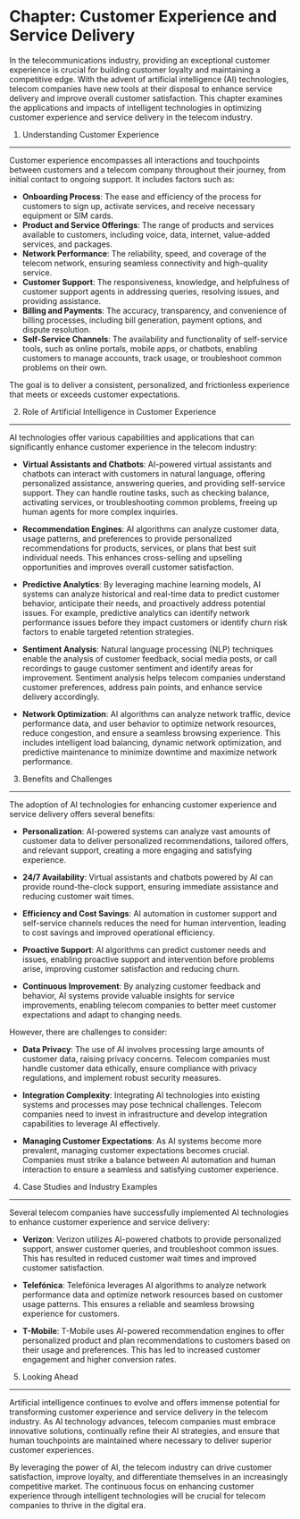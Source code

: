 Chapter: Customer Experience and Service Delivery
=================================================

In the telecommunications industry, providing an exceptional customer experience is crucial for building customer loyalty and maintaining a competitive edge. With the advent of artificial intelligence (AI) technologies, telecom companies have new tools at their disposal to enhance service delivery and improve overall customer satisfaction. This chapter examines the applications and impacts of intelligent technologies in optimizing customer experience and service delivery in the telecom industry.

1. Understanding Customer Experience
------------------------------------

Customer experience encompasses all interactions and touchpoints between customers and a telecom company throughout their journey, from initial contact to ongoing support. It includes factors such as:

* **Onboarding Process**: The ease and efficiency of the process for customers to sign up, activate services, and receive necessary equipment or SIM cards.
* **Product and Service Offerings**: The range of products and services available to customers, including voice, data, internet, value-added services, and packages.
* **Network Performance**: The reliability, speed, and coverage of the telecom network, ensuring seamless connectivity and high-quality service.
* **Customer Support**: The responsiveness, knowledge, and helpfulness of customer support agents in addressing queries, resolving issues, and providing assistance.
* **Billing and Payments**: The accuracy, transparency, and convenience of billing processes, including bill generation, payment options, and dispute resolution.
* **Self-Service Channels**: The availability and functionality of self-service tools, such as online portals, mobile apps, or chatbots, enabling customers to manage accounts, track usage, or troubleshoot common problems on their own.

The goal is to deliver a consistent, personalized, and frictionless experience that meets or exceeds customer expectations.

2. Role of Artificial Intelligence in Customer Experience
---------------------------------------------------------

AI technologies offer various capabilities and applications that can significantly enhance customer experience in the telecom industry:

* **Virtual Assistants and Chatbots**: AI-powered virtual assistants and chatbots can interact with customers in natural language, offering personalized assistance, answering queries, and providing self-service support. They can handle routine tasks, such as checking balance, activating services, or troubleshooting common problems, freeing up human agents for more complex inquiries.

* **Recommendation Engines**: AI algorithms can analyze customer data, usage patterns, and preferences to provide personalized recommendations for products, services, or plans that best suit individual needs. This enhances cross-selling and upselling opportunities and improves overall customer satisfaction.

* **Predictive Analytics**: By leveraging machine learning models, AI systems can analyze historical and real-time data to predict customer behavior, anticipate their needs, and proactively address potential issues. For example, predictive analytics can identify network performance issues before they impact customers or identify churn risk factors to enable targeted retention strategies.

* **Sentiment Analysis**: Natural language processing (NLP) techniques enable the analysis of customer feedback, social media posts, or call recordings to gauge customer sentiment and identify areas for improvement. Sentiment analysis helps telecom companies understand customer preferences, address pain points, and enhance service delivery accordingly.

* **Network Optimization**: AI algorithms can analyze network traffic, device performance data, and user behavior to optimize network resources, reduce congestion, and ensure a seamless browsing experience. This includes intelligent load balancing, dynamic network optimization, and predictive maintenance to minimize downtime and maximize network performance.

3. Benefits and Challenges
--------------------------

The adoption of AI technologies for enhancing customer experience and service delivery offers several benefits:

* **Personalization**: AI-powered systems can analyze vast amounts of customer data to deliver personalized recommendations, tailored offers, and relevant support, creating a more engaging and satisfying experience.

* **24/7 Availability**: Virtual assistants and chatbots powered by AI can provide round-the-clock support, ensuring immediate assistance and reducing customer wait times.

* **Efficiency and Cost Savings**: AI automation in customer support and self-service channels reduces the need for human intervention, leading to cost savings and improved operational efficiency.

* **Proactive Support**: AI algorithms can predict customer needs and issues, enabling proactive support and intervention before problems arise, improving customer satisfaction and reducing churn.

* **Continuous Improvement**: By analyzing customer feedback and behavior, AI systems provide valuable insights for service improvements, enabling telecom companies to better meet customer expectations and adapt to changing needs.

However, there are challenges to consider:

* **Data Privacy**: The use of AI involves processing large amounts of customer data, raising privacy concerns. Telecom companies must handle customer data ethically, ensure compliance with privacy regulations, and implement robust security measures.

* **Integration Complexity**: Integrating AI technologies into existing systems and processes may pose technical challenges. Telecom companies need to invest in infrastructure and develop integration capabilities to leverage AI effectively.

* **Managing Customer Expectations**: As AI systems become more prevalent, managing customer expectations becomes crucial. Companies must strike a balance between AI automation and human interaction to ensure a seamless and satisfying customer experience.

4. Case Studies and Industry Examples
-------------------------------------

Several telecom companies have successfully implemented AI technologies to enhance customer experience and service delivery:

* **Verizon**: Verizon utilizes AI-powered chatbots to provide personalized support, answer customer queries, and troubleshoot common issues. This has resulted in reduced customer wait times and improved customer satisfaction.

* **Telefónica**: Telefónica leverages AI algorithms to analyze network performance data and optimize network resources based on customer usage patterns. This ensures a reliable and seamless browsing experience for customers.

* **T-Mobile**: T-Mobile uses AI-powered recommendation engines to offer personalized product and plan recommendations to customers based on their usage and preferences. This has led to increased customer engagement and higher conversion rates.

5. Looking Ahead
----------------

Artificial intelligence continues to evolve and offers immense potential for transforming customer experience and service delivery in the telecom industry. As AI technology advances, telecom companies must embrace innovative solutions, continually refine their AI strategies, and ensure that human touchpoints are maintained where necessary to deliver superior customer experiences.

By leveraging the power of AI, the telecom industry can drive customer satisfaction, improve loyalty, and differentiate themselves in an increasingly competitive market. The continuous focus on enhancing customer experience through intelligent technologies will be crucial for telecom companies to thrive in the digital era.

